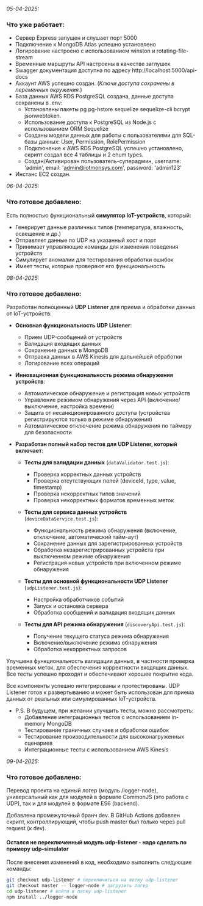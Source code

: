 *05-04-2025:*
### Что уже работает:

* Сервер Express запущен и слушает порт 5000
* Подключение к MongoDB Atlas успешно установлено
* Логирование настроено с использованием winston и rotating-file-stream
* Временные маршруты API настроены в качестве заглушек
* Swagger документация доступна по адресу http://localhost:5000/api-docs
* Аккаунт AWS успешно создан. (*Ключи доступа сохранены в переменных окружения.*)
* База данных AWS RDS PostgreSQL создана, данные доступа сохранены в .env:
   * Установлены пакеты pg pg-hstore sequelize sequelize-cli bcrypt jsonwebtoken.
   * Использование доступа к PostgreSQL из Node.js с использованием ORM Sequelize
   * Созданы модели данных для работы с пользователями для SQL-базы данных: User, Permission, RolePermission
   * Подключение к AWS RDS PostgreSQL успешно установлено, скрипт создал все 4 таблицы и 2 enum types.
   * Создан/Активирован пользователь-суперадмин, username: 'admin', email: 'admin@iotmonsys.com', password: 'admin123'
* Инстанс EC2 создан. 

*06-04-2025:*
### Что готовое добавлено:
Есть полностью функциональный **симулятор IoT-устройств**, который:
* Генерирует данные различных типов (температура, влажность, освещение и др.)
* Отправляет данные по UDP на указанный хост и порт
* Принимает управляющие команды для изменения поведения устройств
* Симулирует аномалии для тестирования обработки ошибок
* Имеет тесты, которые проверяют его функциональность

*08-04-2025:*
### Что готовое добавлено:
Разработан полноценный **UDP Listener** для приема и обработки данных от IoT-устройств:

* **Основная функциональность UDP Listener**:
  * Прием UDP-сообщений от устройств
  * Валидация входящих данных
  * Сохранение данных в MongoDB
  * Отправка данных в AWS Kinesis для дальнейшей обработки
  * Логирование всех операций

* **Инновационная функциональность режима обнаружения устройств**:
  * Автоматическое обнаружение и регистрация новых устройств
  * Управление режимом обнаружения через API (включение/выключение, настройка времени)
  * Защита от несанкционированного доступа (устройства регистрируются только в режиме обнаружения)
  * Автоматическое отключение режима обнаружения по таймеру для безопасности

* **Разработан полный набор тестов для **UDP Listener**, который включает**:

  * **Тесты для валидации данных** (`dataValidator.test.js`):
    * Проверка корректных данных устройств
    * Проверка отсутствующих полей (deviceId, type, value, timestamp)
    * Проверка некорректных типов значений
    * Проверка некорректных форматов временных меток

  * **Тесты для сервиса данных устройств** (`deviceDataService.test.js`):
    * Функциональность режима обнаружения (включение, отключение, автоматический тайм-аут)
    * Сохранение данных для зарегистрированных устройств
    * Обработка незарегистрированных устройств при выключенном режиме обнаружения
    * Регистрация новых устройств при включенном режиме обнаружения

  * **Тесты для основной функциональности UDP Listener** (`udpListener.test.js`):
    * Настройка обработчиков событий
    * Запуск и остановка сервера
    * Обработка сообщений и валидация входящих данных

  * **Тесты для API режима обнаружения** (`discoveryApi.test.js`):
    * Получение текущего статуса режима обнаружения
    * Включение/выключение режима обнаружения
    * Обработка некорректных запросов

Улучшена функциональность валидации данных, в частности проверка временных меток, для обеспечения корректности входящих данных. Все тесты успешно проходят и обеспечивают хорошее покрытие кода.

Все компоненты успешно интегрированы и протестированы. UDP Listener готов к развертыванию и может быть использован для приема данных от реальных или симулированных IoT-устройств.

* P.S. В будущем, при желании улучшить тесты, можно рассмотреть:
  * Добавление интеграционных тестов с использованием in-memory MongoDB
  * Тестирование граничных случаев и обработки ошибок
  * Тестирование производительности для высоконагруженных сценариев
  * Интеграционные тесты с использованием AWS Kinesis

*09-04-2025:*
### Что готовое добавлено:
Перевод проекта на единый логер (модуль /logger-node), универсальный как для модулей в формате CommonJS (это работа с UDP), так и для модулей в формате ES6 (backend).

Добавлена промежуточный бранч dev. В GitHub Actions добавлен скрипт, контроллирующий, чтобы push master был только через pull request (к dev).

#### Остался не переключенный модуль udp-listener - надо сделать по примеру udp-simulator

После внесения изменений в код, необходимо выполнить следующие команды:
```bash
git checkout udp-listener # переключиться на ветку udp-listener
git checkout master -- logger-node # загрузить логер
cd udp-listener # войти в папку udp-listener
npm install ../logger-node
```